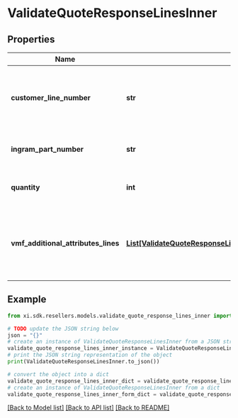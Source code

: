 # ValidateQuoteResponseLinesInner


## Properties

Name | Type | Description | Notes
------------ | ------------- | ------------- | -------------
**customer_line_number** | **str** | The reseller&#39;s line item number for reference in their system. | [optional] 
**ingram_part_number** | **str** | Unique Ingram Micro part number. | [optional] 
**quantity** | **int** | The quantity of the line item. | [optional] 
**vmf_additional_attributes_lines** | [**List[ValidateQuoteResponseLinesInnerVmfAdditionalAttributesLinesInner]**](ValidateQuoteResponseLinesInnerVmfAdditionalAttributesLinesInner.md) | The object containing the list of fields required at a line level by the vendor. | [optional] 

## Example

```python
from xi.sdk.resellers.models.validate_quote_response_lines_inner import ValidateQuoteResponseLinesInner

# TODO update the JSON string below
json = "{}"
# create an instance of ValidateQuoteResponseLinesInner from a JSON string
validate_quote_response_lines_inner_instance = ValidateQuoteResponseLinesInner.from_json(json)
# print the JSON string representation of the object
print(ValidateQuoteResponseLinesInner.to_json())

# convert the object into a dict
validate_quote_response_lines_inner_dict = validate_quote_response_lines_inner_instance.to_dict()
# create an instance of ValidateQuoteResponseLinesInner from a dict
validate_quote_response_lines_inner_form_dict = validate_quote_response_lines_inner.from_dict(validate_quote_response_lines_inner_dict)
```
[[Back to Model list]](../README.md#documentation-for-models) [[Back to API list]](../README.md#documentation-for-api-endpoints) [[Back to README]](../README.md)


